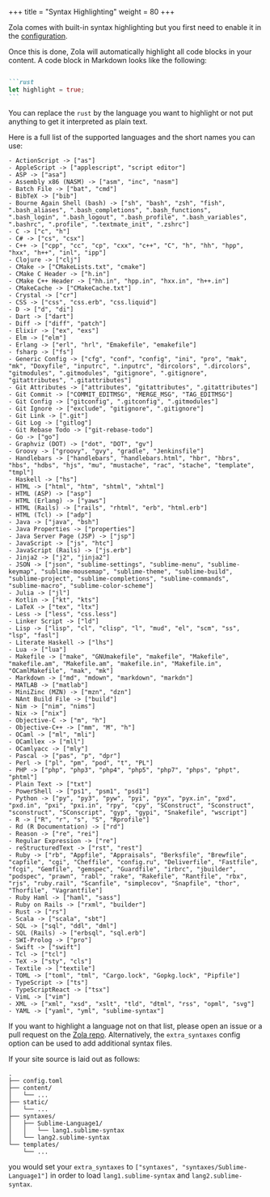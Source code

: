 +++
title = "Syntax Highlighting"
weight = 80
+++

Zola comes with built-in syntax highlighting but you first
need to enable it in the [configuration](@/documentation/getting-started/configuration.md).

Once this is done, Zola will automatically highlight all code blocks
in your content. A code block in Markdown looks like the following:

````md

```rust
let highlight = true;
```

````

You can replace the `rust` by the language you want to highlight or not put anything to get it
interpreted as plain text.

Here is a full list of the supported languages and the short names you can use:

```
- ActionScript -> ["as"]
- AppleScript -> ["applescript", "script editor"]
- ASP -> ["asa"]
- Assembly x86 (NASM) -> ["asm", "inc", "nasm"]
- Batch File -> ["bat", "cmd"]
- BibTeX -> ["bib"]
- Bourne Again Shell (bash) -> ["sh", "bash", "zsh", "fish", ".bash_aliases", ".bash_completions", ".bash_functions", ".bash_login", ".bash_logout", ".bash_profile", ".bash_variables", ".bashrc", ".profile", ".textmate_init", ".zshrc"]
- C -> ["c", "h"]
- C# -> ["cs", "csx"]
- C++ -> ["cpp", "cc", "cp", "cxx", "c++", "C", "h", "hh", "hpp", "hxx", "h++", "inl", "ipp"]
- Clojure -> ["clj"]
- CMake -> ["CMakeLists.txt", "cmake"]
- CMake C Header -> ["h.in"]
- CMake C++ Header -> ["hh.in", "hpp.in", "hxx.in", "h++.in"]
- CMakeCache -> ["CMakeCache.txt"]
- Crystal -> ["cr"]
- CSS -> ["css", "css.erb", "css.liquid"]
- D -> ["d", "di"]
- Dart -> ["dart"]
- Diff -> ["diff", "patch"]
- Elixir -> ["ex", "exs"]
- Elm -> ["elm"]
- Erlang -> ["erl", "hrl", "Emakefile", "emakefile"]
- fsharp -> ["fs"]
- Generic Config -> ["cfg", "conf", "config", "ini", "pro", "mak", "mk", "Doxyfile", "inputrc", ".inputrc", "dircolors", ".dircolors", "gitmodules", ".gitmodules", "gitignore", ".gitignore", "gitattributes", ".gitattributes"]
- Git Attributes -> ["attributes", "gitattributes", ".gitattributes"]
- Git Commit -> ["COMMIT_EDITMSG", "MERGE_MSG", "TAG_EDITMSG"]
- Git Config -> ["gitconfig", ".gitconfig", ".gitmodules"]
- Git Ignore -> ["exclude", "gitignore", ".gitignore"]
- Git Link -> [".git"]
- Git Log -> ["gitlog"]
- Git Rebase Todo -> ["git-rebase-todo"]
- Go -> ["go"]
- Graphviz (DOT) -> ["dot", "DOT", "gv"]
- Groovy -> ["groovy", "gvy", "gradle", "Jenkinsfile"]
- Handlebars -> ["handlebars", "handlebars.html", "hbr", "hbrs", "hbs", "hdbs", "hjs", "mu", "mustache", "rac", "stache", "template", "tmpl"]
- Haskell -> ["hs"]
- HTML -> ["html", "htm", "shtml", "xhtml"]
- HTML (ASP) -> ["asp"]
- HTML (Erlang) -> ["yaws"]
- HTML (Rails) -> ["rails", "rhtml", "erb", "html.erb"]
- HTML (Tcl) -> ["adp"]
- Java -> ["java", "bsh"]
- Java Properties -> ["properties"]
- Java Server Page (JSP) -> ["jsp"]
- JavaScript -> ["js", "htc"]
- JavaScript (Rails) -> ["js.erb"]
- Jinja2 -> ["j2", "jinja2"]
- JSON -> ["json", "sublime-settings", "sublime-menu", "sublime-keymap", "sublime-mousemap", "sublime-theme", "sublime-build", "sublime-project", "sublime-completions", "sublime-commands", "sublime-macro", "sublime-color-scheme"]
- Julia -> ["jl"]
- Kotlin -> ["kt", "kts"]
- LaTeX -> ["tex", "ltx"]
- Less -> ["less", "css.less"]
- Linker Script -> ["ld"]
- Lisp -> ["lisp", "cl", "clisp", "l", "mud", "el", "scm", "ss", "lsp", "fasl"]
- Literate Haskell -> ["lhs"]
- Lua -> ["lua"]
- Makefile -> ["make", "GNUmakefile", "makefile", "Makefile", "makefile.am", "Makefile.am", "makefile.in", "Makefile.in", "OCamlMakefile", "mak", "mk"]
- Markdown -> ["md", "mdown", "markdown", "markdn"]
- MATLAB -> ["matlab"]
- MiniZinc (MZN) -> ["mzn", "dzn"]
- NAnt Build File -> ["build"]
- Nim -> ["nim", "nims"]
- Nix -> ["nix"]
- Objective-C -> ["m", "h"]
- Objective-C++ -> ["mm", "M", "h"]
- OCaml -> ["ml", "mli"]
- OCamllex -> ["mll"]
- OCamlyacc -> ["mly"]
- Pascal -> ["pas", "p", "dpr"]
- Perl -> ["pl", "pm", "pod", "t", "PL"]
- PHP -> ["php", "php3", "php4", "php5", "php7", "phps", "phpt", "phtml"]
- Plain Text -> ["txt"]
- PowerShell -> ["ps1", "psm1", "psd1"]
- Python -> ["py", "py3", "pyw", "pyi", "pyx", "pyx.in", "pxd", "pxd.in", "pxi", "pxi.in", "rpy", "cpy", "SConstruct", "Sconstruct", "sconstruct", "SConscript", "gyp", "gypi", "Snakefile", "wscript"]
- R -> ["R", "r", "s", "S", "Rprofile"]
- Rd (R Documentation) -> ["rd"]
- Reason -> ["re", "rei"]
- Regular Expression -> ["re"]
- reStructuredText -> ["rst", "rest"]
- Ruby -> ["rb", "Appfile", "Appraisals", "Berksfile", "Brewfile", "capfile", "cgi", "Cheffile", "config.ru", "Deliverfile", "Fastfile", "fcgi", "Gemfile", "gemspec", "Guardfile", "irbrc", "jbuilder", "podspec", "prawn", "rabl", "rake", "Rakefile", "Rantfile", "rbx", "rjs", "ruby.rail", "Scanfile", "simplecov", "Snapfile", "thor", "Thorfile", "Vagrantfile"]
- Ruby Haml -> ["haml", "sass"]
- Ruby on Rails -> ["rxml", "builder"]
- Rust -> ["rs"]
- Scala -> ["scala", "sbt"]
- SQL -> ["sql", "ddl", "dml"]
- SQL (Rails) -> ["erbsql", "sql.erb"]
- SWI-Prolog -> ["pro"]
- Swift -> ["swift"]
- Tcl -> ["tcl"]
- TeX -> ["sty", "cls"]
- Textile -> ["textile"]
- TOML -> ["toml", "tml", "Cargo.lock", "Gopkg.lock", "Pipfile"]
- TypeScript -> ["ts"]
- TypeScriptReact -> ["tsx"]
- VimL -> ["vim"]
- XML -> ["xml", "xsd", "xslt", "tld", "dtml", "rss", "opml", "svg"]
- YAML -> ["yaml", "yml", "sublime-syntax"]
```

If you want to highlight a language not on that list, please open an issue or a pull request on the [Zola repo](https://github.com/getzola/zola).
Alternatively, the `extra_syntaxes` config option can be used to add additional syntax files.

If your site source is laid out as follows:

```
.
├── config.toml
├── content/
│   └── ...
├── static/
│   └── ...
├── syntaxes/
│   ├── Sublime-Language1/
│   │   └── lang1.sublime-syntax
│   └── lang2.sublime-syntax
└── templates/
    └── ...
```

you would set your `extra_syntaxes` to `["syntaxes", "syntaxes/Sublime-Language1"]` in order to load `lang1.sublime-syntax` and `lang2.sublime-syntax`.
